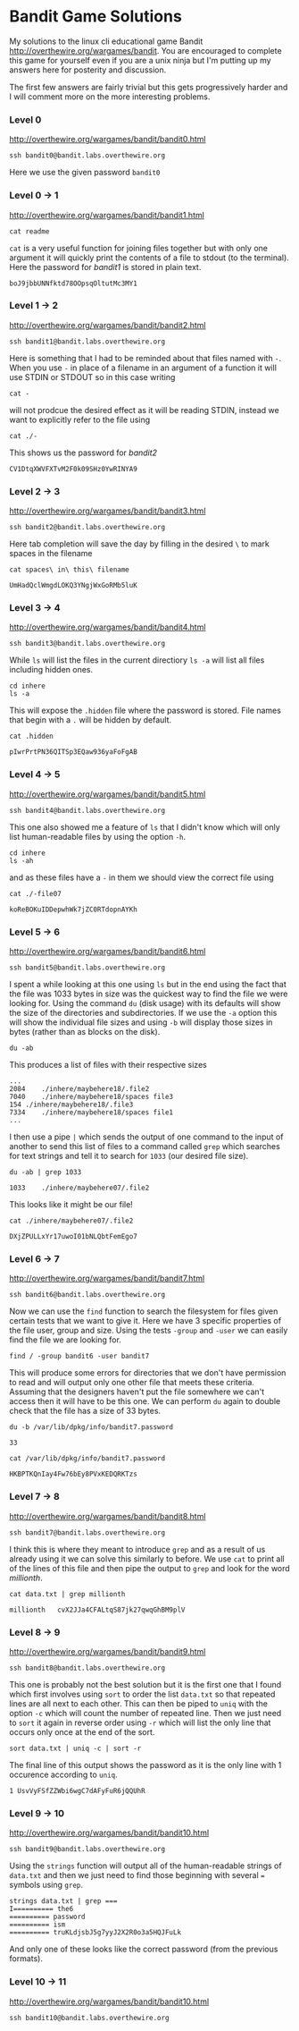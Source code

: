 # Bandit Game Solutions

My solutions to the linux cli educational game Bandit <http://overthewire.org/wargames/bandit>.
You are encouraged to complete this game for yourself even if you are a unix ninja but I'm putting up my answers here for posterity and discussion.

The first few answers are fairly trivial but this gets progressively harder and I will comment more on the more interesting problems.

### Level 0

<http://overthewire.org/wargames/bandit/bandit0.html>

```
ssh bandit0@bandit.labs.overthewire.org
```
Here we use the given password `bandit0`

### Level 0 -> 1

<http://overthewire.org/wargames/bandit/bandit1.html>

```
cat readme
```
`cat` is a very useful function for joining files together but with only one argument it will quickly print the contents of a file to stdout (to the terminal).
Here the password for *bandit1* is stored in plain text.
```
boJ9jbbUNNfktd78OOpsqOltutMc3MY1
```

### Level 1 -> 2

<http://overthewire.org/wargames/bandit/bandit2.html>

```
ssh bandit1@bandit.labs.overthewire.org
```
Here is something that I had to be reminded about that files named with `-`. When you use `-` in place of a filename in an argument of a function it will use STDIN or STDOUT so in this case writing
```
cat -
```
will not prodcue the desired effect as it will be reading STDIN, instead we want to explicitly refer to the file using
```
cat ./-
```
This shows us the password for *bandit2*
```
CV1DtqXWVFXTvM2F0k09SHz0YwRINYA9
```

### Level 2 -> 3

<http://overthewire.org/wargames/bandit/bandit3.html>

```
ssh bandit2@bandit.labs.overthewire.org
```
Here tab completion will save the day by filling in the desired `\` to mark spaces in the filename
```
cat spaces\ in\ this\ filename

UmHadQclWmgdLOKQ3YNgjWxGoRMb5luK
```

### Level 3 -> 4

<http://overthewire.org/wargames/bandit/bandit4.html>

```
ssh bandit3@bandit.labs.overthewire.org
```
While `ls` will list the files in the current directiory `ls -a` will list all files including hidden ones.
```
cd inhere
ls -a
```
This will expose the `.hidden` file where the password is stored. File names that begin with a `.` will be hidden by default.
```
cat .hidden

pIwrPrtPN36QITSp3EQaw936yaFoFgAB
```

### Level 4 -> 5

<http://overthewire.org/wargames/bandit/bandit5.html>

```
ssh bandit4@bandit.labs.overthewire.org
```
This one also showed me a feature of `ls` that I didn't know which will only list human-readable files by using the option `-h`.
```
cd inhere
ls -ah
```
and as these files have a `-` in them we should view the correct file using
```
cat ./-file07

koReBOKuIDDepwhWk7jZC0RTdopnAYKh
```

### Level 5 -> 6

<http://overthewire.org/wargames/bandit/bandit6.html>

```
ssh bandit5@bandit.labs.overthewire.org
```

I spent a while looking at this one using `ls` but in the end using the fact that the file was 1033 bytes in size was the quickest way to find the file we were looking for.
Using the command `du` (disk usage) with its defaults will show the size of the directories and subdirectories. If we use the `-a` option this will show the individual file sizes and using `-b` will display those sizes in bytes (rather than as blocks on the disk).
```
du -ab
```
This produces a list of files with their respective sizes
```
...
2084	./inhere/maybehere18/.file2
7040	./inhere/maybehere18/spaces file3
154	./inhere/maybehere18/.file3
7334	./inhere/maybehere18/spaces file1
...
```
I then use a pipe `|` which sends the output of one command to the input of another to send this list of files to a command called `grep` which searches for text strings and tell it to search for `1033` (our desired file size).
```
du -ab | grep 1033

1033	./inhere/maybehere07/.file2
```
This looks like it might be our file!
```
cat ./inhere/maybehere07/.file2

DXjZPULLxYr17uwoI01bNLQbtFemEgo7
```

### Level 6 -> 7

<http://overthewire.org/wargames/bandit/bandit7.html>

```
ssh bandit6@bandit.labs.overthewire.org
```
Now we can use the `find` function to search the filesystem for files given certain tests that we want to give it.
Here we have 3 specific properties of the file user, group and size.
Using the tests `-group` and `-user` we can easily find the file we are looking for.

```
find / -group bandit6 -user bandit7
```

This will produce some errors for directories that we don't have permission to read and will output only one other file that meets these criteria.
Assuming that the designers haven't put the file somewhere we can't access then it will have to be this one.
We can perform `du` again to double check that the file has a size of 33 bytes.

```
du -b /var/lib/dpkg/info/bandit7.password

33

cat /var/lib/dpkg/info/bandit7.password

HKBPTKQnIay4Fw76bEy8PVxKEDQRKTzs
```

### Level 7 -> 8

<http://overthewire.org/wargames/bandit/bandit8.html>

```
ssh bandit7@bandit.labs.overthewire.org
```
I think this is where they meant to introduce `grep` and as a result of us already using it we can solve this similarly to before.
We use `cat` to print all of the lines of this file and then pipe the output to `grep` and look for the word *millionth*.

```
cat data.txt | grep millionth

millionth	cvX2JJa4CFALtqS87jk27qwqGhBM9plV
```

### Level 8 -> 9

<http://overthewire.org/wargames/bandit/bandit9.html>

```
ssh bandit8@bandit.labs.overthewire.org
```

This one is probably not the best solution but it is the first one that I found which first involves using `sort` to order the list `data.txt` so that repeated lines are all next to each other.
This can then be piped to `uniq` with the option `-c` which will count the number of repeated line.
Then we just need to `sort` it again in reverse order using `-r` which will list the only line that occurs only once at the end of the sort.

```
sort data.txt | uniq -c | sort -r
```

The final line of this output shows the password as it is the only line with 1 occurence according to `uniq`.

```
1 UsvVyFSfZZWbi6wgC7dAFyFuR6jQQUhR
```

### Level 9 -> 10

<http://overthewire.org/wargames/bandit/bandit10.html>

```
ssh bandit9@bandit.labs.overthewire.org
```

Using the `strings` function will output all of the human-readable strings of `data.txt` and then we just need to find those beginning with several `=` symbols using `grep`.

```
strings data.txt | grep ===
I========== the6
========== password
========== ism
========== truKLdjsbJ5g7yyJ2X2R0o3a5HQJFuLk
```

And only one of these looks like the correct password (from the previous formats).

### Level 10 -> 11

<http://overthewire.org/wargames/bandit/bandit10.html>

```
ssh bandit10@bandit.labs.overthewire.org
```
